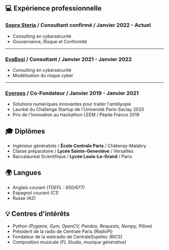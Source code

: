 ## 💻 Expérience professionnelle

### [Sopra Steria](https://www.soprasteria.fr/) / Consultant confirmé / Janvier 2022 - Actuel

- Consulting en cybersécurité 
- Gouvernance, Risque et Conformité

---

### [EvaBssi](https://evabssi.com) / Consultant / Janvier 2021 - Janvier 2022

- Consulting en cybersécurité 
- Modélisation du risque cyber

---

### [Eyeroes](http://eyeroes.com) / Co-Fondateur / Janvier 2019 - Janvier 2021

- Solutions numériques innovantes pour traiter l'amblyopie 
- Lauréat du Challenge Startup de l'Université Paris-Saclay 2020
- Prix de l'Innovation au Hackathon LEEM / Pépite France 2019

## 🎓 Diplômes

- Ingénieur généraliste / **École Centrale Paris** / Châtenay-Malabry
- Classe préparatoire / **Lycée Sainte-Geneviève** / Versailles 
- Baccalauréat Scientifique / **Lycée Louis-Le-Grand** / Paris

## 🌍 Langues

- Anglais courant *(TOEFL : 650/677)*
- Espagnol courant *(C1)*
- Russe *(A2)*

## 💡 Centres d'intérêts

- Python *(Pygame, Gym, OpenCV, Pandas, Requests, Numpy, Pillow)*
- Président de la radio de Centrale Paris *(RadioPi)*
- Fondateur de la webradio de CentraleSupélec *(RICS)*
- Composition musicale *(FL Studio, musique générative)*
